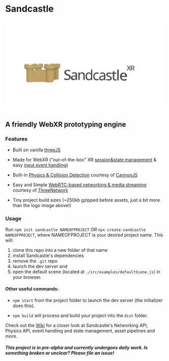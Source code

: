# Sandcastle

![Sandcastle Logo](./sandcastlexr.png)

## A friendly WebXR prototyping engine

### Features

- Built on vanilla [threeJS](http://threejs.org/)

- Made for WebXR ("out-of-the-box" XR [session&state management](https://github.com/plutovr/sandcastle/wiki#webxr-general) & easy [input event handling](https://github.com/plutovr/sandcastle/wiki#webxr-input))

- Built-in [Physics & Collision Detection](https://github.com/plutovr/sandcastle/wiki#physics) courtesy of [CannonJS](http://www.cannonjs.org/)

- Easy and Simple [WebRTC-based networking & media streaming](https://github.com/plutovr/sandcastle/wiki#networking) courtesy of [ThreeNetwork](https://github.com/takahirox/ThreeNetwork)

- Tiny project build sizes (~250kb gzipped before assets, just a bit more than the logo image above!)


### Usage

Run `npm init sandcastle NAMEOFPROJECT` _OR_ `npx create-sandcastle NAMEOFPROJECT`, where NAMEOFPROJECT is your desired project name. 
This will:
1. clone this repo into a new folder of that name
2. install Sandcastle's dependencies
3. remove the `.git` repo
4. launch the dev server and
5. open the default scene (located at `./src/examples/defaultScene.js`) in your browser.


#### Other useful commands:

- `npm start` from the project folder to launch the dev server (the initializer does this).

- `npm build` will process and build your project into the `dist` folder.

Check out the [Wiki](https://github.com/MichaelHazani/sandcastle/wiki) for a closer look at Sandcastle's Networking API, Physics API, event handling and state management, asset pipelines and more.

#### _This project is in pre-alpha and currently undergoes daily work. Is something broken or unclear? Please file an issue!_
